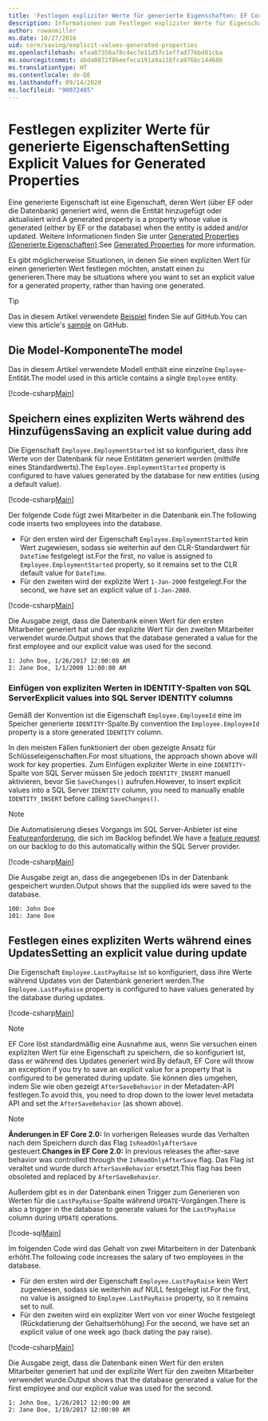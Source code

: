 ```yaml
---
title: 'Festlegen expliziter Werte für generierte Eigenschaften: EF Core'
description: Informationen zum Festlegen expliziter Werte für Eigenschaften, die als mit Entity Framework Core generiert konfiguriert wurden
author: rowanmiller
ms.date: 10/27/2016
uid: core/saving/explicit-values-generated-properties
ms.openlocfilehash: efaa87356a78c4ec7e11d57c1effad776bd01cba
ms.sourcegitcommit: abda0872f86eefeca191a9a11bfca976bc14468b
ms.translationtype: HT
ms.contentlocale: de-DE
ms.lasthandoff: 09/14/2020
ms.locfileid: "90072485"
---
```

# <a name="setting-explicit-values-for-generated-properties"></a><span data-ttu-id="65988-103">Festlegen expliziter Werte für generierte Eigenschaften</span><span class="sxs-lookup"><span data-stu-id="65988-103">Setting Explicit Values for Generated Properties</span></span>

<span data-ttu-id="65988-104">Eine generierte Eigenschaft ist eine Eigenschaft, deren Wert (über EF oder die Datenbank) generiert wird, wenn die Entität hinzugefügt oder aktualisiert wird.</span><span class="sxs-lookup"><span data-stu-id="65988-104">A generated property is a property whose value is generated (either by EF or the database) when the entity is added and/or updated.</span></span> <span data-ttu-id="65988-105">Weitere Informationen finden Sie unter [Generated Properties (Generierte Eigenschaften)](xref:core/modeling/generated-properties).</span><span class="sxs-lookup"><span data-stu-id="65988-105">See [Generated Properties](xref:core/modeling/generated-properties) for more information.</span></span>

<span data-ttu-id="65988-106">Es gibt möglicherweise Situationen, in denen Sie einen expliziten Wert für einen generierten Wert festlegen möchten, anstatt einen zu generieren.</span><span class="sxs-lookup"><span data-stu-id="65988-106">There may be situations where you want to set an explicit value for a generated property, rather than having one generated.</span></span>

> [!TIP]  
> <span data-ttu-id="65988-107">Das in diesem Artikel verwendete [Beispiel](https://github.com/dotnet/EntityFramework.Docs/tree/master/samples/core/Saving/ExplicitValuesGenerateProperties/) finden Sie auf GitHub.</span><span class="sxs-lookup"><span data-stu-id="65988-107">You can view this article's [sample](https://github.com/dotnet/EntityFramework.Docs/tree/master/samples/core/Saving/ExplicitValuesGenerateProperties/) on GitHub.</span></span>

## <a name="the-model"></a><span data-ttu-id="65988-108">Die Model-Komponente</span><span class="sxs-lookup"><span data-stu-id="65988-108">The model</span></span>

<span data-ttu-id="65988-109">Das in diesem Artikel verwendete Modell enthält eine einzelne `Employee`-Entität.</span><span class="sxs-lookup"><span data-stu-id="65988-109">The model used in this article contains a single `Employee` entity.</span></span>

[!code-csharp[Main](../../../samples/core/Saving/ExplicitValuesGenerateProperties/Employee.cs#Sample)]

## <a name="saving-an-explicit-value-during-add"></a><span data-ttu-id="65988-110">Speichern eines expliziten Werts während des Hinzufügens</span><span class="sxs-lookup"><span data-stu-id="65988-110">Saving an explicit value during add</span></span>

<span data-ttu-id="65988-111">Die Eigenschaft `Employee.EmploymentStarted` ist so konfiguriert, dass ihre Werte von der Datenbank für neue Entitäten generiert werden (mithilfe eines Standardwerts).</span><span class="sxs-lookup"><span data-stu-id="65988-111">The `Employee.EmploymentStarted` property is configured to have values generated by the database for new entities (using a default value).</span></span>

[!code-csharp[Main](../../../samples/core/Saving/ExplicitValuesGenerateProperties/EmployeeContext.cs#EmploymentStarted)]

<span data-ttu-id="65988-112">Der folgende Code fügt zwei Mitarbeiter in die Datenbank ein.</span><span class="sxs-lookup"><span data-stu-id="65988-112">The following code inserts two employees into the database.</span></span>

* <span data-ttu-id="65988-113">Für den ersten wird der Eigenschaft `Employee.EmploymentStarted` kein Wert zugewiesen, sodass sie weiterhin auf den CLR-Standardwert für `DateTime` festgelegt ist.</span><span class="sxs-lookup"><span data-stu-id="65988-113">For the first, no value is assigned to `Employee.EmploymentStarted` property, so it remains set to the CLR default value for `DateTime`.</span></span>
* <span data-ttu-id="65988-114">Für den zweiten wird der explizite Wert `1-Jan-2000` festgelegt.</span><span class="sxs-lookup"><span data-stu-id="65988-114">For the second, we have set an explicit value of `1-Jan-2000`.</span></span>

[!code-csharp[Main](../../../samples/core/Saving/ExplicitValuesGenerateProperties/Sample.cs#EmploymentStarted)]

<span data-ttu-id="65988-115">Die Ausgabe zeigt, dass die Datenbank einen Wert für den ersten Mitarbeiter generiert hat und der explizite Wert für den zweiten Mitarbeiter verwendet wurde.</span><span class="sxs-lookup"><span data-stu-id="65988-115">Output shows that the database generated a value for the first employee and our explicit value was used for the second.</span></span>

``` Console
1: John Doe, 1/26/2017 12:00:00 AM
2: Jane Doe, 1/1/2000 12:00:00 AM
```

### <a name="explicit-values-into-sql-server-identity-columns"></a><span data-ttu-id="65988-116">Einfügen von expliziten Werten in IDENTITY-Spalten von SQL Server</span><span class="sxs-lookup"><span data-stu-id="65988-116">Explicit values into SQL Server IDENTITY columns</span></span>

<span data-ttu-id="65988-117">Gemäß der Konvention ist die Eigenschaft `Employee.EmployeeId` eine im Speicher generierte `IDENTITY`-Spalte.</span><span class="sxs-lookup"><span data-stu-id="65988-117">By convention the `Employee.EmployeeId` property is a store generated `IDENTITY` column.</span></span>

<span data-ttu-id="65988-118">In den meisten Fällen funktioniert der oben gezeigte Ansatz für Schlüsseleigenschaften.</span><span class="sxs-lookup"><span data-stu-id="65988-118">For most situations, the approach shown above will work for key properties.</span></span> <span data-ttu-id="65988-119">Zum Einfügen expliziter Werte in eine `IDENTITY`-Spalte von SQL Server müssen Sie jedoch `IDENTITY_INSERT` manuell aktivieren, bevor Sie `SaveChanges()` aufrufen.</span><span class="sxs-lookup"><span data-stu-id="65988-119">However, to insert explicit values into a SQL Server `IDENTITY` column, you need to manually enable `IDENTITY_INSERT` before calling `SaveChanges()`.</span></span>

> [!NOTE]  
> <span data-ttu-id="65988-120">Die Automatisierung dieses Vorgangs im SQL Server-Anbieter ist eine [Featureanforderung](https://github.com/aspnet/EntityFramework/issues/703), die sich im Backlog befindet.</span><span class="sxs-lookup"><span data-stu-id="65988-120">We have a [feature request](https://github.com/aspnet/EntityFramework/issues/703) on our backlog to do this automatically within the SQL Server provider.</span></span>

[!code-csharp[Main](../../../samples/core/Saving/ExplicitValuesGenerateProperties/Sample.cs#EmployeeId)]

<span data-ttu-id="65988-121">Die Ausgabe zeigt an, dass die angegebenen IDs in der Datenbank gespeichert wurden.</span><span class="sxs-lookup"><span data-stu-id="65988-121">Output shows that the supplied ids were saved to the database.</span></span>

``` Console
100: John Doe
101: Jane Doe
```

## <a name="setting-an-explicit-value-during-update"></a><span data-ttu-id="65988-122">Festlegen eines expliziten Werts während eines Updates</span><span class="sxs-lookup"><span data-stu-id="65988-122">Setting an explicit value during update</span></span>

<span data-ttu-id="65988-123">Die Eigenschaft `Employee.LastPayRaise` ist so konfiguriert, dass ihre Werte während Updates von der Datenbank generiert werden.</span><span class="sxs-lookup"><span data-stu-id="65988-123">The `Employee.LastPayRaise` property is configured to have values generated by the database during updates.</span></span>

[!code-csharp[Main](../../../samples/core/Saving/ExplicitValuesGenerateProperties/EmployeeContext.cs#LastPayRaise)]

> [!NOTE]  
> <span data-ttu-id="65988-124">EF Core löst standardmäßig eine Ausnahme aus, wenn Sie versuchen einen expliziten Wert für eine Eigenschaft zu speichern, die so konfiguriert ist, dass er während des Updates generiert wird.</span><span class="sxs-lookup"><span data-stu-id="65988-124">By default, EF Core will throw an exception if you try to save an explicit value for a property that is configured to be generated during update.</span></span> <span data-ttu-id="65988-125">Sie können dies umgehen, indem Sie wie oben gezeigt `AfterSaveBehavior` in der Metadaten-API festlegen.</span><span class="sxs-lookup"><span data-stu-id="65988-125">To avoid this, you need to drop down to the lower level metadata API and set the `AfterSaveBehavior` (as shown above).</span></span>

> [!NOTE]  
> <span data-ttu-id="65988-126">**Änderungen in EF Core 2.0:** In vorherigen Releases wurde das Verhalten nach dem Speichern durch das Flag `IsReadOnlyAfterSave` gesteuert.</span><span class="sxs-lookup"><span data-stu-id="65988-126">**Changes in EF Core 2.0:** In previous releases the after-save behavior was controlled through the `IsReadOnlyAfterSave` flag.</span></span> <span data-ttu-id="65988-127">Das Flag ist veraltet und wurde durch `AfterSaveBehavior` ersetzt.</span><span class="sxs-lookup"><span data-stu-id="65988-127">This flag has been obsoleted and replaced by `AfterSaveBehavior`.</span></span>

<span data-ttu-id="65988-128">Außerdem gibt es in der Datenbank einen Trigger zum Generieren von Werten für die `LastPayRaise`-Spalte während `UPDATE`-Vorgängen.</span><span class="sxs-lookup"><span data-stu-id="65988-128">There is also a trigger in the database to generate values for the `LastPayRaise` column during `UPDATE` operations.</span></span>

[!code-sql[Main](../../../samples/core/Saving/ExplicitValuesGenerateProperties/employee_UPDATE.sql)]

<span data-ttu-id="65988-129">Im folgenden Code wird das Gehalt von zwei Mitarbeitern in der Datenbank erhöht.</span><span class="sxs-lookup"><span data-stu-id="65988-129">The following code increases the salary of two employees in the database.</span></span>

* <span data-ttu-id="65988-130">Für den ersten wird der Eigenschaft `Employee.LastPayRaise` kein Wert zugewiesen, sodass sie weiterhin auf NULL festgelegt ist.</span><span class="sxs-lookup"><span data-stu-id="65988-130">For the first, no value is assigned to `Employee.LastPayRaise` property, so it remains set to null.</span></span>
* <span data-ttu-id="65988-131">Für den zweiten wird ein expliziter Wert von vor einer Woche festgelegt (Rückdatierung der Gehaltserhöhung).</span><span class="sxs-lookup"><span data-stu-id="65988-131">For the second, we have set an explicit value of one week ago (back dating the pay raise).</span></span>

[!code-csharp[Main](../../../samples/core/Saving/ExplicitValuesGenerateProperties/Sample.cs#LastPayRaise)]

<span data-ttu-id="65988-132">Die Ausgabe zeigt, dass die Datenbank einen Wert für den ersten Mitarbeiter generiert hat und der explizite Wert für den zweiten Mitarbeiter verwendet wurde.</span><span class="sxs-lookup"><span data-stu-id="65988-132">Output shows that the database generated a value for the first employee and our explicit value was used for the second.</span></span>

``` Console
1: John Doe, 1/26/2017 12:00:00 AM
2: Jane Doe, 1/19/2017 12:00:00 AM
```
